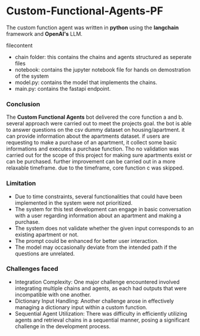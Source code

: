 # Custom-Functional-Agents-PF
The custom function agent was written in **python** using the **langchain** framework and **OpenAI's** LLM.

filecontent
- chain folder: this contains the chains and agents structured as seperate files
- notebook: contains the jupyter notebook file for hands on demostration of the system
- model.py: contains the model that implements the chains.
- main.py: contains the fastapi endpoint.

### Conclusion
The **Custom Functional Agents** bot delivered the core function a and b. several approach were carried out to meet the projects goal. the bot is able to answer questions on the csv dummy dataset on housing/apartment. it can provide information about the apartments dataset. if users are requesting to make a purchase of an apartment, it collect some basic informations and executes a purchase function. Tho no validation was carried out for the scope of this project for making sure apartments exist or can be purchased. further improvement can be carried out in a more relaxable timeframe. due to the timeframe, core function c was skipped.


### Limitation
- Due to time constraints, several functionalities that could have been implemented in the system were not prioritized.
- The system for this test development can engage in basic conversation with a user regarding information about an apartment and making a purchase.
- The system does not validate whether the given input corresponds to an existing apartment or not.
- The prompt could be enhanced for better user interaction.
- The model may occasionally deviate from the intended path if the questions are unrelated.


### Challenges faced
- Integration Complexity: One major challenge encountered involved integrating multiple chains and agents, as each had outputs that were incompatible with one another.
- Dictionary Input Handling: Another challenge arose in effectively managing a dictionary input within a custom function.
- Sequential Agent Utilization: There was difficulty in efficiently utilizing agents and retrieval chains in a sequential manner, posing a significant challenge in the development process.
